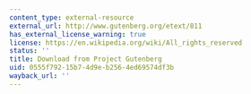 ```yaml
---
content_type: external-resource
external_url: http://www.gutenberg.org/etext/811
has_external_license_warning: true
license: https://en.wikipedia.org/wiki/All_rights_reserved
status: ''
title: Download from Project Gutenberg
uid: 0555f792-15b7-4d9e-b256-4ed69574df3b
wayback_url: ''
---
```

